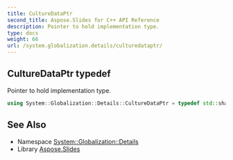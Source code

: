 ```yaml
---
title: CultureDataPtr
second_title: Aspose.Slides for C++ API Reference
description: Pointer to hold implementation type.
type: docs
weight: 66
url: /system.globalization.details/culturedataptr/
---
```

## CultureDataPtr typedef


Pointer to hold implementation type.

```cpp
using System::Globalization::Details::CultureDataPtr = typedef std::shared_ptr<CultureData>
```

## See Also

* Namespace [System::Globalization::Details](../)
* Library [Aspose.Slides](../../)